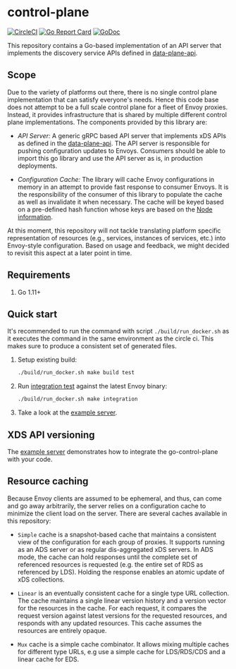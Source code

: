 # control-plane

[![CircleCI](https://circleci.com/gh/envoyproxy/go-control-plane.svg?style=svg)](https://circleci.com/gh/envoyproxy/go-control-plane)
[![Go Report Card](https://goreportcard.com/badge/github.com/envoyproxy/go-control-plane)](https://goreportcard.com/report/github.com/envoyproxy/go-control-plane)
[![GoDoc](https://godoc.org/github.com/envoyproxy/go-control-plane?status.svg)](https://godoc.org/github.com/envoyproxy/go-control-plane)

This repository contains a Go-based implementation of an API server that
implements the discovery service APIs defined in
[data-plane-api](https://github.com/envoyproxy/data-plane-api).


## Scope

Due to the variety of platforms out there, there is no single
control plane implementation that can satisfy everyone's needs. Hence this
code base does not attempt to be a full scale control plane for a fleet of
Envoy proxies. Instead, it provides infrastructure that is shared by
multiple different control plane implementations. The components provided
by this library are:

* _API Server:_ A generic gRPC based API server that implements xDS APIs as defined
  in the
  [data-plane-api](https://github.com/envoyproxy/data-plane-api). The API
  server is responsible for pushing configuration updates to
  Envoys. Consumers should be able to import this go library and use the
  API server as is, in production deployments.

* _Configuration Cache:_ The library will cache Envoy configurations in
memory in an attempt to provide fast response to consumer Envoys. It is the
responsibility of the consumer of this library to populate the cache as
well as invalidate it when necessary. The cache will be keyed based on a
pre-defined hash function whose keys are based on the
[Node information](https://github.com/envoyproxy/data-plane-api/blob/d4988844024d0bcff4bcd030552eabe3396203fa/api/base.proto#L26-L36).

At this moment, this repository will not tackle translating platform
specific representation of resources (e.g., services, instances of
services, etc.) into Envoy-style configuration. Based on usage and
feedback, we might decided to revisit this aspect at a later point in time.

## Requirements

1. Go 1.11+

## Quick start

It's recommended to run the command with script `./build/run_docker.sh` as it executes the command
in the same environment as the circle ci. This makes sure to produce a consistent set of generated files.

1. Setup existing build:

    ```sh
    ./build/run_docker.sh make build test
    ```

1. Run [integration test](pkg/test/main/README.md) against the latest Envoy binary:

    ```sh
    ./build/run_docker.sh make integration
    ```

1. Take a look at the [example server](internal/example/README.md).


## XDS API versioning
The [example server](internal/example/README.md) demonstrates how to integrate the go-control-plane with your code.

## Resource caching

Because Envoy clients are assumed to be ephemeral, and thus, can come and go
away arbitrarily, the server relies on a configuration cache to minimize the
client load on the server. There are several caches available in this
repository:

- `Simple` cache is a snapshot-based cache that maintains a consistent view of
  the configuration for each group of proxies. It supports running as an ADS
  server or as regular dis-aggregated xDS servers. In ADS mode, the cache can
  hold responses until the complete set of referenced resources is requested
  (e.g. the entire set of RDS as referenced by LDS). Holding the response
  enables an atomic update of xDS collections.

- `Linear` is an eventually consistent cache for a single type URL collection.
  The cache maintains a single linear version history and a version vector for
  the resources in the cache. For each request, it compares the request version
  against latest versions for the requested resources, and responds with any
  updated resources. This cache assumes the resources are entirely opaque.

- `Mux` cache is a simple cache combinator. It allows mixing multiple caches
  for different type URLs, e.g use a simple cache for LDS/RDS/CDS and a linear
  cache for EDS.
